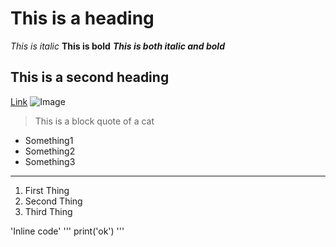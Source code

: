 # This is a heading
*This is italic*
**This is bold**
***This is both italic and bold***

## This is a second heading
[Link](https://www.google.com)
![Image](https://us.123rf.com/450wm/astudiobrand/astudiobrand2304/astudiobrand230400398/202866001-orange-cat-sitting-on-a-skateboard-and-looking-at-the-camera.jpg)
> This is a block quote of a cat
* Something1
* Something2
* Something3
---
1) First Thing
2) Second Thing
3) Third Thing

'Inline code'
'''
print('ok')
'''


